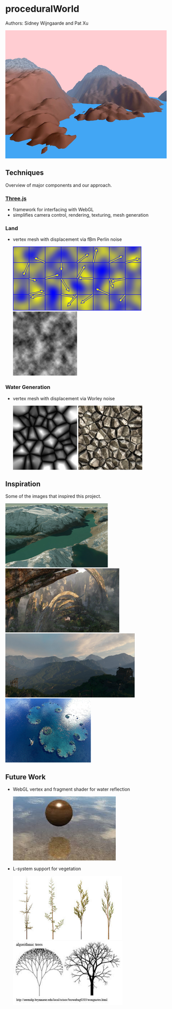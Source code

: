 # proceduralWorld
Authors: Sidney Wijngaarde and Pat Xu

<img src="imgs/final_world.png" height=400x>

## Techniques
Overview of major components and our approach.

### [Three.js](https://threejs.org/)
- framework for interfacing with WebGL
- simplifies camera control, rendering, texturing, mesh generation

### Land
- vertex mesh with displacement via fBm Perlin noise

  <img src="imgs/perlin_gradients.png" height=200x>
  <img src="imgs/perlin_fBm.png" height=200x>


### Water Generation
- vertex mesh with displacement via Worley noise

  <img src="imgs/worley.png" height=200x>
  <img src="imgs/worley_texture.jpg" height=200x>

## Inspiration
Some of the images that inspired this project.

  <img src="imgs/inspiration1.png" height=200x>
  <img src="imgs/inspiration2.jpg" height=200x>

  <img src="imgs/inspiration3.jpg" height=200x>
  <img src="imgs/inspiration4.jpg" height=200x>

## Future Work
- WebGL vertex and fragment shader for water reflection

  <img src="imgs/water_reflection.jpg" height=200x>

- L-system support for vegetation

  <img src="imgs/l_system_plants.jpg" height=200x>
  <img src="imgs/l_system_tree.jpg" height=200x>
